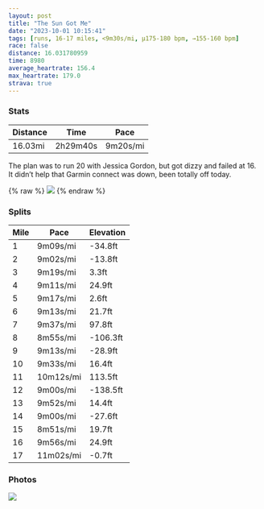 ```yaml
---
layout: post
title: "The Sun Got Me"
date: "2023-10-01 10:15:41"
tags: [runs, 16-17 miles, <9m30s/mi, μ175-180 bpm, →155-160 bpm]
race: false
distance: 16.031780959
time: 8980
average_heartrate: 156.4
max_heartrate: 179.0
strava: true
---
```


### Stats

| Distance | Time | Pace |
|----------|------|------|
|16.03mi|2h29m40s|9m20s/mi|

The plan was to run 20 with Jessica Gordon, but got dizzy and failed at 16. It didn’t help that Garmin connect was down, been totally off today.

{% raw %}
<img src='https://maps.googleapis.com/maps/api/staticmap?maptype=roadmap&path=enc:{hwwF`wsbMwAvCnD`CbAnA`CpA@`@TGc@Hq@fA{@tIgEjMUfB`GvCfH|ExA\Zt@l@`@zLxDnESjC|@xAm@rA@D}AhAuAbBBjAYbMD`DfAjBtAbEQ`EfDbFHdBrAjDhAjC@vAr@dK`@nNf@x@UbBf@zLPlAXnJUzXfDhCn@hKv@pFpBfDMpEh@r@\[rAIbCO`@`@zBi@tGH^rCPdBn@zAVnFL~BfAnB_@xCVh@cCb@_@Ty@f@WjALlAn@BzEZj@pDR\h@`CdAjC]fBL~CdARGbA_DfCn@zAgBhEp@lB}@t@_Ah@{AA}A`@{@Ym@LaCp@}ApBOxA\xB]hBaEz@c@h@_Ac@mAh@iC[cCEiEg@iGmB{By@sB{FwEIYy@O@}BIs@uBu@gBqCo@AuAdAc@FwAiFQaB@{Co@mD?aAeA{Bq@m@{Cn@aErEo@nAs@@oAxDsAbA{BlE]bBYt@aAz@gAmDv@s@nHoK|@o@Po@lNsRxBwBzAuCjFqG|TuZ~@{BtCoCMF`B_CU_@wC?a@cFHwARFOWJ{JSuCPkDAeGVkEAuEReB~BqAbFZ|Ah@lCQLgDDoSHyCVi@MuGViLGeE\iCTwNIeA\_I{AgPgHuAkCViMlQyB`Cm@`BiChCkNvEw@AMg@y@l@aEBk@V{CM_Bc@k@p@wAu@}@`@qAOsG}BRwBE}@xAgGv@_C\sE`@sAdACLh@K`DsBzJ{C`JMxBaChJkAxHcDrNw@fEHp@g@bAk@rDwBnHsI~a@cA|FEzAq@tCJ}AhAqBfA{FhAsEl@mA|CyP?w@`BwE@wCj@u@f@VIEgB`FHt@|C`BtAN\[j@DP\E|@h@xAl@SbAiBLBu@PaBQBrB\b@bD@lDSZ^DdDTfAVdCMj@^xCBxDx@XfAvAAdBNr@v@|@KEK\@dAx@|HEzARl@NrA{@`DfBrD@`CnAdC`@~ASrFRp@gCt@N\QJDLu@nAyAxC~@Bf@d@M`@~IxR^HHdASGCP~AbDpArAFn@|@nAjDxB|@vEI`@|@^i@tE`AdAEl@j@Ed@b@rCr@GJn@jAhATjHpM~ChQOfAiA|AeBbA?rCyAfDaAZcEEaAn@aArCBbFYj@mH{@_DiA}@EBNMg@]UeEu@m@d@{DmAcAk@[k@uLeCM_AyDc@&key=AIzaSyC1MId7bFpkLXNAaYhBSTb8jLyiSqzbDtM&size=800x800&markers=color:yellow|label:S|40.75678,-73.99809&markers=color:green|label:F|40.71348999999997,-74.01407999999994'>
{% endraw %}

### Splits

| Mile | Pace | Elevation |
|------|------|-----------|
|1|9m09s/mi|-34.8ft|
|2|9m02s/mi|-13.8ft|
|3|9m19s/mi|3.3ft|
|4|9m11s/mi|24.9ft|
|5|9m17s/mi|2.6ft|
|6|9m13s/mi|21.7ft|
|7|9m37s/mi|97.8ft|
|8|8m55s/mi|-106.3ft|
|9|9m13s/mi|-28.9ft|
|10|9m33s/mi|16.4ft|
|11|10m12s/mi|113.5ft|
|12|9m00s/mi|-138.5ft|
|13|9m52s/mi|14.4ft|
|14|9m00s/mi|-27.6ft|
|15|8m51s/mi|19.7ft|
|16|9m56s/mi|24.9ft|
|17|11m02s/mi|-0.7ft|

### Photos
<img src='https://dgtzuqphqg23d.cloudfront.net/iBy5Sk6cxOMtXFQuZ_9YTJ4sVC9uTgK3oJ557v6hKFo-576x768.jpg'>
